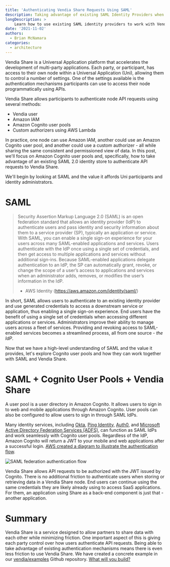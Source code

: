 ```yaml
---
title: 'Authenticating Vendia Share Requests Using SAML'
description: Taking advantage of existing SAML Identity Providers when using Vendia Share
longDescription: >
    Learn how to use existing SAML identity providers to work with Vendia Share
date: '2021-11-02'
authors:
  - Brian McNamara
categories:
  - architecture
---
```


Vendia Share is a Universal Application platform that accelerates the development of multi-party applications. Each party, or participant, has access to their own node within a Universal Application (Uni), allowing them to control a number of settings. One of the settings available is the authentication mechanisms participants can use to access their node programmatically using APIs.

Vendia Share allows participants to authenticate node API requests using several methods:
* Vendia user
* Amazon IAM
* Amazon Cognito user pools
* Custom authorizers using AWS Lambda

In practice, one node can use Amazon IAM, another could use an Amazon Cognito user pool, and another could use a custom authorizer - all while sharing the same consistent and permissioned view of data. In this post, we'll focus on Amazon Cognito user pools and, specifically, how to take advantage of an existing SAML 2.0 identity store to authenticate API requests to Vendia Share.

We'll begin by looking at SAML and the value it affords Uni participants and identity administrators.

# SAML

> Security Assertion Markup Language 2.0 (SAML) is an open federation standard that allows an identity provider (IdP) to authenticate users and pass identity and security information about them to a service provider (SP), typically an application or service. With SAML, you can enable a single sign-on experience for your users across many SAML-enabled applications and services. Users authenticate with the IdP once using a single set of credentials, and then get access to multiple applications and services without additional sign-ins. Because SAML-enabled applications delegate authentication to an IdP, the SP can automatically grant, revoke, or change the scope of a user’s access to applications and services when an administrator adds, removes, or modifies the user’s information in the IdP.
> - AWS Identity (https://aws.amazon.com/identity/saml/)

In short, SAML allows users to authenticate to an existing identity provider and use generated credentials to access a downstream service or application, thus enabling a single sign-on experience. End users have the benefit of using a single set of credentials when accessing different applications or services. Administrators improve their ability to manage users across a fleet of services. Providing and revoking access to SAML-enabled services becomes a streamlined process, all from one source - _the IdP_.

Now that we have a high-level understanding of SAML and the value it provides, let's explore Cognito user pools and how they can work together with SAML and Vendia Share.

# SAML + Cognito User Pools + Vendia Share

A user pool is a user directory in Amazon Cognito. It allows users to sign in to web and mobile applications through Amazon Cognito. User pools can also be configured to allow users to sign in through SAML IdPs.

Many identity services, including [Okta](https://www.okta.com/), [Ping Identity](https://www.pingidentity.com/), [Auth0](https://auth0.com/), and [Microsoft Active Directory Federation Services (ADFS)](https://docs.microsoft.com/en-us/windows-server/identity/active-directory-federation-services), can function as SAML IdPs and work seamlessly with Cognito user pools. Regardless of the IdP, Amazon Cognito will return a JWT to your mobile and web applications after a successful login. [AWS created a diagram to illustrate the authentication flow](https://d24nhiikxn5jns.cloudfront.net/optimized/docs.aws.amazon.com..cognito..latest..developerguide..imagesamazon-cognito-user-pools-saml-idp-auth-flow.png).

![SAML federation authentication flow](https://d24nhiikxn5jns.cloudfront.net/optimized/docs.aws.amazon.com..cognito..latest..developerguide..imagesamazon-cognito-user-pools-saml-idp-auth-flow.png)

Vendia Share allows API requests to be authorized with the JWT issued by Cognito. There is no additional friction to authenticate users when storing or retrieving data in a Vendia Share node. End users can continue using the same credentials they are likely already using to access SaaS applications. For them, an application using Share as a back-end component is just that - another application.

# Summary

Vendia Share is a service designed to allow partners to share data with each other while minimizing friction. One important aspect of this is giving each party control over how users authenticate API requests. Being able to take advantage of existing authentication mechanisms means there is even less friction to use Vendia Share. We have created a concrete example in our [vendia/examples](https://github.com/vendia/examples) Github repository. [What will you build?](https://share.vendia.net/)

